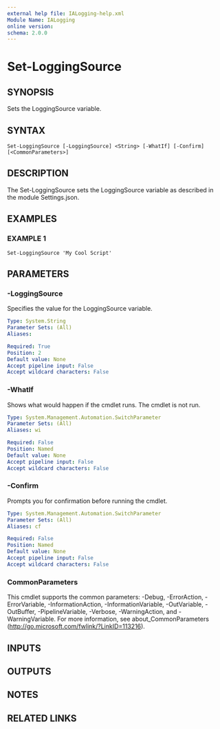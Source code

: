 ```yaml
---
external help file: IALogging-help.xml
Module Name: IALogging
online version:
schema: 2.0.0
---
```


# Set-LoggingSource

## SYNOPSIS
Sets the LoggingSource variable.

## SYNTAX

```
Set-LoggingSource [-LoggingSource] <String> [-WhatIf] [-Confirm] [<CommonParameters>]
```

## DESCRIPTION
The Set-LoggingSource sets the LoggingSource variable as described in the module Settings.json.

## EXAMPLES

### EXAMPLE 1
```
Set-LoggingSource 'My Cool Script'
```

## PARAMETERS

### -LoggingSource
Specifies the value for the LoggingSource variable.

```yaml
Type: System.String
Parameter Sets: (All)
Aliases:

Required: True
Position: 2
Default value: None
Accept pipeline input: False
Accept wildcard characters: False
```

### -WhatIf
Shows what would happen if the cmdlet runs.
The cmdlet is not run.

```yaml
Type: System.Management.Automation.SwitchParameter
Parameter Sets: (All)
Aliases: wi

Required: False
Position: Named
Default value: None
Accept pipeline input: False
Accept wildcard characters: False
```

### -Confirm
Prompts you for confirmation before running the cmdlet.

```yaml
Type: System.Management.Automation.SwitchParameter
Parameter Sets: (All)
Aliases: cf

Required: False
Position: Named
Default value: None
Accept pipeline input: False
Accept wildcard characters: False
```

### CommonParameters
This cmdlet supports the common parameters: -Debug, -ErrorAction, -ErrorVariable, -InformationAction, -InformationVariable, -OutVariable, -OutBuffer, -PipelineVariable, -Verbose, -WarningAction, and -WarningVariable. For more information, see about_CommonParameters (http://go.microsoft.com/fwlink/?LinkID=113216).

## INPUTS

## OUTPUTS

## NOTES

## RELATED LINKS

